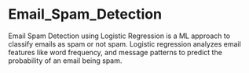 # Email_Spam_Detection
Email Spam Detection using Logistic Regression is a ML approach to classify emails as spam or not spam. Logistic regression analyzes email features like word frequency, and message patterns to predict the probability of an email being spam. 
